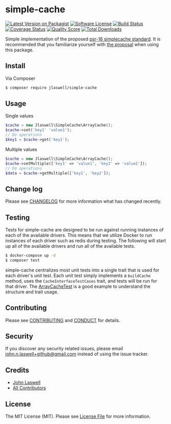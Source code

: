 # simple-cache

[![Latest Version on Packagist][ico-version]][link-packagist]
[![Software License][ico-license]](LICENSE.md)
[![Build Status][ico-travis]][link-travis]
[![Coverage Status][ico-scrutinizer]][link-scrutinizer]
[![Quality Score][ico-code-quality]][link-code-quality]
[![Total Downloads][ico-downloads]][link-downloads]

Simple implementation of the proposed
[psr-16 simplecache standard](https://github.com/php-fig/simplecache). It is
recommended that you familiarize yourself with
[the proposal](https://github.com/php-fig/fig-standards/blob/master/proposed/simplecache.md)
when using this package.

## Install

Via Composer

``` bash
$ composer require jlaswell/simple-cache
```

## Usage

Single values
``` php
$cache = new Jlaswell\SimpleCache\ArrayCache();
$cache->set('key1' 'value1');
// Do operations
$key1 = $cache->get('key1');
```

Multiple values
``` php
$cache = new Jlaswell\SimpleCache\ArrayCache();
$cache->setMultiple(['key1' => 'value1', 'key2' => 'value2']);
// Do operations
$data = $cache->getMultiple(['key1', 'key2']);
```

## Change log

Please see [CHANGELOG](CHANGELOG.md) for more information what has changed
recently.

## Testing

Tests for simple-cache are designed to be run against running instances of each
of the available drivers. This means that we utilize Docker to run instances of
each driver such as redis during testing. The following will start up all of the
available drivers and run all of the available tests.

``` bash
$ docker-compose up -d
$ composer test
```

simple-cache centralizes most unit tests into a single trait that is used for
each driver's unit test. Each unit test simply implements a `buildCache` method,
uses the `CacheInterfaceTestCases` trait, and tests will be run for that driver.
The [ArrayCacheTest](https://github.com/jlaswell/simple-cache/blob/master/tests/ArrayCacheTest.php)
is a good example to understand the structure and trait usage.

## Contributing

Please see [CONTRIBUTING](CONTRIBUTING.md) and [CONDUCT](CONDUCT.md) for
details.

## Security

If you discover any security related issues, please email
john.n.laswell+github@gmail.com instead of using the issue tracker.

## Credits

- [John Laswell](https://github.com/jlaswell)
- [All Contributors][link-contributors]

## License

The MIT License (MIT). Please see [License File](LICENSE.md) for more information.

[ico-version]: https://img.shields.io/packagist/v/jlaswell/simple-cache.svg?style=flat-square
[ico-license]: https://img.shields.io/badge/license-MIT-brightgreen.svg?style=flat-square
[ico-travis]: https://img.shields.io/travis/jlaswell/simple-cache/master.svg?style=flat-square
[ico-scrutinizer]: https://img.shields.io/scrutinizer/coverage/g/jlaswell/simple-cache.svg?style=flat-square
[ico-code-quality]: https://img.shields.io/scrutinizer/g/jlaswell/simple-cache.svg?style=flat-square
[ico-downloads]: https://img.shields.io/packagist/dt/jlaswell/simple-cache.svg?style=flat-square

[link-packagist]: https://packagist.org/packages/jlaswell/simple-cache
[link-travis]: https://travis-ci.org/jlaswell/simple-cache
[link-scrutinizer]: https://scrutinizer-ci.com/g/jlaswell/simple-cache/code-structure
[link-code-quality]: https://scrutinizer-ci.com/g/jlaswell/simple-cache
[link-downloads]: https://packagist.org/packages/jlaswell/simple-cache
[link-author]: https://github.com/jlaswell
[link-contributors]: ../../contributors
